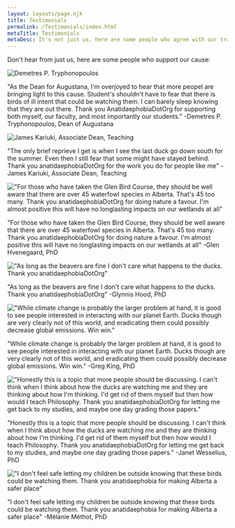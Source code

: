 ```yaml
---
layout: layouts/page.njk
title: Testimonials
permalink: /Testimonials/index.html
metaTitle: Testimonials
metaDesc: It's not just us, here are some people who agree with our train of thought
---
```

Don't hear from just us, here are some people who support our cause:

![](/images/dean-demetres-tryphonopoulos-web.png "Demetres P. Tryphonopoulos")

"As the Dean for Augustana, I'm overjoyed to hear that more peopel are bringing light to this cause. Student's shouldn't have to fear that there is birds of ill intent that could be watching them. I can barely sleep knowing that they are out there. Thank you AnatidaephobiaDotOrg for supporting both myself, our faculty, and most importantly our students." -Demetres P. Tryphonopoulos, Dean of Augustana

![](/images/james-kariuki-award-main.jpg "James Kariuki, Associate Dean, Teaching")

"The only brief reprieve I get is when I see the last duck go down south for the summer. Even then I still fear that some might have stayed behind. Thank you anatidaephobiaDotOrg for the work you do for people like me" -James Kariuki, Associate Dean, Teaching 

!["For those who have taken the Glen Bird Course, they should be well aware that there are over 45 waterfowl species in Alberta. That's 45 too many. Thank you anatidaephobiaDotOrg for doing nature a favour. I'm almost positive this will have no longlasting impacts on our wetlands at all"](/images/glen-killam-award-notice-main.jpg "Glen Hvenegaard, PhD")

"For those who have taken the Glen Bird Course, they should be well aware that there are over 45 waterfowl species in Alberta. That's 45 too many. Thank you anatidaephobiaDotOrg for doing nature a favour. I'm almost positive this will have no longlasting impacts on our wetlands at all" -Glen Hvenegaard, PhD

!["As long as the beavers are fine I don't care what happens to the ducks. Thank you anatidaephobiaDotOrg"](/images/glynnishood.jpg "Glynnis Hood, PhD")

"As long as the beavers are fine I don't care what happens to the ducks. Thank you anatidaephobiaDotOrg" -Glynnis Hood, PhD

!["While climate change is probably the larger problem at hand, it is good to see people interested in interacting with our planet Earth. Ducks though are very clearly not of this world, and eradicating them could possibly decrease global emissions. Win win."](/images/9mugjjlf_400x400.png "Greg King, PhD")

"While climate change is probably the larger problem at hand, it is good to see people interested in interacting with our planet Earth. Ducks though are very clearly not of this world, and eradicating them could possibly decrease global emissions. Win win." -Greg King, PhD

!["Honestly this is a topic that more people should be discussing. I can't think when I think about how the ducks are watching me and they are thinking about how I'm thinking. I'd get rid of them myself but then how would I teach Philosophy. Thank you anatidaephobiaDotOrg for letting me get back to my studies, and maybe one day grading those papers."](/images/315ff44855809d54a726e8c586da6618910c4812e16ad3eacc2580fe3adba825.jpg "Janet Wesselius, PhD")

"Honestly this is a topic that more people should be discussing. I can't think when I think about how the ducks are watching me and they are thinking about how I'm thinking. I'd get rid of them myself but then how would I teach Philosophy. Thank you anatidaephobiaDotOrg for letting me get back to my studies, and maybe one day grading those papers." -Janet Wesselius, PhD

!["I don't feel safe letting my children be outside knowing that these birds could be watching them. Thank you anatidaephobia for making Alberta a safer place"](/images/melanie-methot.jpg "Mélanie Méthot, PhD")

"I don't feel safe letting my children be outside knowing that these birds could be watching them. Thank you anatidaephobia for making Alberta a safer place" -Mélanie Méthot, PhD